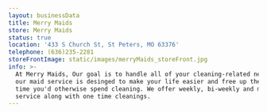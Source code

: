 ```yaml
---
layout: businessData
title: Merry Maids
store: Merry Maids
status: true
location: '433 S Church St, St Peters, MO 63376'
telephone: (636)235-2281
storeFrontImage: static/images/merryMaids_storeFront.jpg
info: >-
  At Merry Maids, Our goal is to handle all of your cleaning-related needs and
  our maid service is desinged to make your life easier and free up the valuable
  time you'd otherwise spend cleaning. We offer weekly, bi-weekly and monthly
  service along with one time cleanings.
---
```


